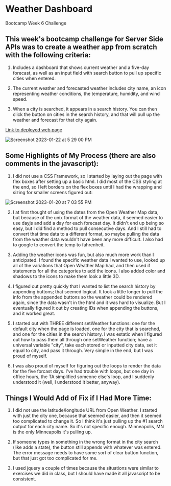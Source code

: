 # Weather Dashboard
Bootcamp Week 6 Challenge

## This week's bootcamp challenge for Server Side APIs was to create a weather app from scratch with the following criteria:
1. Includes a dashboard that shows current weather and a five-day forecast, as well as an input field with search button to pull up specific cities when entered.

2. The current weather and forecasted weather includes city name, an icon representing weather conditions, the temperature, humidity, and wind speed.

3. When a city is searched, it appears in a search history. You can then click the button on cities in the search history, and that will pull up the weather and forecast for that city again.

[Link to deployed web page](https://srichens.github.io/weather-dashboard/)

![Screenshot 2023-01-22 at 5 29 00 PM](https://user-images.githubusercontent.com/117301473/213946300-11f3baf2-5958-4cea-89f0-9822501c489c.png)

## Some Highlights of My Process (there are also comments in the javascript):
1. I did not use a CSS Framework, so I started by laying out the page with flex boxes after setting up a basic html. I did most of the CSS styling at the end, so I left borders on the flex boxes until I had the wrapping and sizing for smaller screens figured out:

![Screenshot 2023-01-20 at 7 03 55 PM](https://user-images.githubusercontent.com/117301473/213943352-fe822ad7-27a7-4a2c-9e7e-1d9cada1c700.png)

2. I at first thought of using the dates from the Open Weather Map data, but because of the unix format of the weather data, it seemed easier to use dayjs and add a day for each forecast day. It didn't end up being so easy, but I did find a method to pull consecutive days. And I still had to convert that time data to a different format, so maybe pulling the data from the weather data wouldn't have been any more difficult. I also had to google to convert the temp to fahrenheit.

3. Adding the weather icons was fun, but also much more work than I anticipated. I found the specific weather data I wanted to use, looked up all of the variations that Open Weather Map had, and then used if statements for all the categories to add the icons. I also added color and shadows to the icons to make them look a little 3D.

4. I figured out pretty quickly that I wanted to list the search history by appending buttons; that seemed logical. It took a little longer to pull the info from the appended buttons so the weather could be rendered again, since the data wasn't in the html and it was hard to visualize. But I eventually figured it out by creating IDs when appending the buttons, and it worked great.

5. I started out with THREE different setWeather functions: one for the default city when the page is loaded, one for the city that is searched, and one for the cities in the search history. I was estatic when I figured out how to pass them all through one setWeather function; have a universal variable "city", take each stored or inputted city data, set it equal to city, and pass it through. Very simple in the end, but I was proud of myself.

6. I was also proud of myself for figuring out the loops to render the data for the five forcast days. I've had trouble with loops, but one day in office hours, the TA simplified someone else's loop, and I suddenly understood it (well, I understood it better, anyway).

## Things I Would Add of Fix if I Had More Time:
1. I did not use the latitude/longitude URL from Open Weather. I started with just the city one, because that seemed easier, and then it seemed too complicated to change it. So I think it's just pulling up the #1 search output for each city name. So it's not specific enough. Minneapolis, MN is the only Minneapolis it's pulling up.

2. If someone types in something in the wrong format in the city search (like adds a state), the button still appends with whatever was entered. The error message needs to have some sort of clear button function, but that just got too complicated for me.

3. I used jquery a couple of times because the situations were similar to exercises we did in class, but I should have made it all javascript to be consistent.